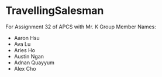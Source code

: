 # TravellingSalesman
For Assignment 32 of APCS with Mr. K
Group Member Names:
* Aaron Hsu
* Ava Lu
* Aries Ho
* Austin Ngan
* Adnan Quayyum
* Alex Cho